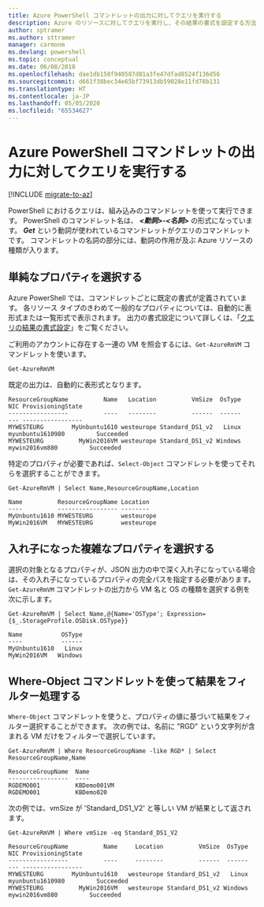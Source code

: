 ```yaml
---
title: Azure PowerShell コマンドレットの出力に対してクエリを実行する
description: Azure のリソースに対してクエリを実行し、その結果の書式を設定する方法について説明します。
author: sptramer
ms.author: sttramer
manager: carmonm
ms.devlang: powershell
ms.topic: conceptual
ms.date: 06/08/2018
ms.openlocfilehash: dae1db158f940587d81a3fe47dfad8524f136d56
ms.sourcegitcommit: d661f38bec34e65bf73913db59028e11fd78b131
ms.translationtype: HT
ms.contentlocale: ja-JP
ms.lasthandoff: 05/05/2020
ms.locfileid: "65534627"
---
```

# <a name="query-output-of-azure-powershell-cmdlets"></a>Azure PowerShell コマンドレットの出力に対してクエリを実行する

[!INCLUDE [migrate-to-az](../includes/migrate-to-az.md)]

PowerShell におけるクエリは、組み込みのコマンドレットを使って実行できます。 PowerShell のコマンドレット名は、 **_<動詞>-<名詞>_** の形式になっています。 **_Get_** という動詞が使われているコマンドレットがクエリのコマンドレットです。 コマンドレットの名詞の部分には、動詞の作用が及ぶ Azure リソースの種類が入ります。

## <a name="select-simple-properties"></a>単純なプロパティを選択する

Azure PowerShell では、コマンドレットごとに既定の書式が定義されています。 各リソース タイプのきわめて一般的なプロパティについては、自動的に表形式または一覧形式で表示されます。 出力の書式設定について詳しくは、「[クエリの結果の書式設定](formatting-output.md)」をご覧ください。

ご利用のアカウントに存在する一連の VM を照会するには、`Get-AzureRmVM` コマンドレットを使います。

```azurepowershell-interactive
Get-AzureRmVM
```

既定の出力は、自動的に表形式となります。

```output
ResourceGroupName          Name   Location          VmSize  OsType              NIC ProvisioningState
-----------------          ----   --------          ------  ------              --- -----------------
MYWESTEURG        MyUnbuntu1610 westeurope Standard_DS1_v2   Linux myunbuntu1610980         Succeeded
MYWESTEURG          MyWin2016VM westeurope Standard_DS1_v2 Windows   mywin2016vm880         Succeeded
```

特定のプロパティが必要であれば、`Select-Object` コマンドレットを使ってそれらを選択することができます。

```azurepowershell-interactive
Get-AzureRmVM | Select Name,ResourceGroupName,Location
```

```output
Name          ResourceGroupName Location
----          ----------------- --------
MyUnbuntu1610 MYWESTEURG        westeurope
MyWin2016VM   MYWESTEURG        westeurope
```

## <a name="select-complex-nested-properties"></a>入れ子になった複雑なプロパティを選択する

選択の対象となるプロパティが、JSON 出力の中で深く入れ子になっている場合は、その入れ子になっているプロパティの完全パスを指定する必要があります。 `Get-AzureRmVM` コマンドレットの出力から VM 名と OS の種類を選択する例を次に示します。

```azurepowershell-interactive
Get-AzureRmVM | Select Name,@{Name='OSType'; Expression={$_.StorageProfile.OSDisk.OSType}}
```

```output
Name           OSType
----           ------
MyUnbuntu1610   Linux
MyWin2016VM   Windows
```

## <a name="filter-results-with-the-where-object-cmdlet"></a>Where-Object コマンドレットを使って結果をフィルター処理する

`Where-Object` コマンドレットを使うと、プロパティの値に基づいて結果をフィルター選択することができます。 次の例では、名前に "RGD" という文字列が含まれる VM だけをフィルターで選択しています。

```azurepowershell-interactive
Get-AzureRmVM | Where ResourceGroupName -like RGD* | Select ResourceGroupName,Name
```

```output
ResourceGroupName  Name
-----------------  ----
RGDEMO001          KBDemo001VM
RGDEMO001          KBDemo020
```

次の例では、vmSize が 'Standard_DS1_V2' と等しい VM が結果として返されます。

```azurepowershell-interactive
Get-AzureRmVM | Where vmSize -eq Standard_DS1_V2
```

```output
ResourceGroupName          Name     Location          VmSize  OsType              NIC ProvisioningState
-----------------          ----     --------          ------  ------              --- -----------------
MYWESTEURG        MyUnbuntu1610   westeurope Standard_DS1_v2   Linux myunbuntu1610980         Succeeded
MYWESTEURG          MyWin2016VM   westeurope Standard_DS1_v2 Windows   mywin2016vm880         Succeeded
```
